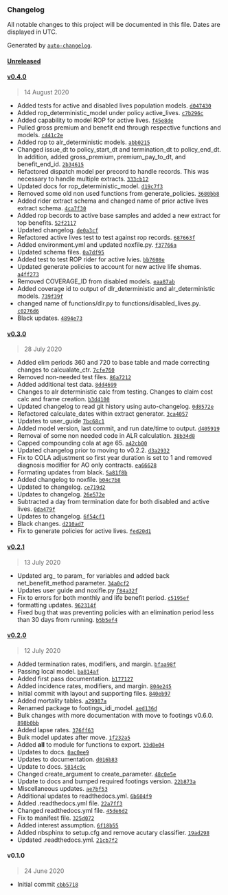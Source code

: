### Changelog

All notable changes to this project will be documented in this file. Dates are displayed in UTC.

Generated by [`auto-changelog`](https://github.com/CookPete/auto-changelog).

#### [Unreleased](https://github.com/dustindall/footings-idi-model/compare/v0.4.0...HEAD)

#### [v0.4.0](https://github.com/dustindall/footings-idi-model/compare/v0.3.0...v0.4.0)

> 14 August 2020

- Added tests for active and disabled lives population models. [`d047430`](https://github.com/dustindall/footings-idi-model/commit/d047430a33dc13d5626365b6c3d2d4cf3b714302)
- Added rop_deterministic_model under policy active_lives. [`c7b296c`](https://github.com/dustindall/footings-idi-model/commit/c7b296c867a6cfe83fca1f4939254494a1669738)
- Added capability to model ROP for active lives. [`f45e8de`](https://github.com/dustindall/footings-idi-model/commit/f45e8dee231ea137294ec9b785856f179eafa2d1)
- Pulled gross premium and benefit end through respective functions and models. [`c441c2e`](https://github.com/dustindall/footings-idi-model/commit/c441c2e9304a2f98660732823fc268f3a25833fb)
- Added rop to alr_deterministic models. [`abb0215`](https://github.com/dustindall/footings-idi-model/commit/abb02158bb2535a5fcbbfe2221217776ee77cfcf)
- Changed issue_dt to policy_start_dt and termination_dt to policy_end_dt. In addition, added gross_premium, premium_pay_to_dt, and benefit_end_id. [`2b34615`](https://github.com/dustindall/footings-idi-model/commit/2b34615d6158443d071214951e788b3a2e23b654)
- Refactored dispatch model per precord to handle records. This was necessary to handle multiple extracts. [`333cb12`](https://github.com/dustindall/footings-idi-model/commit/333cb12307523cb35ada1e41e6fd3903fe7c7818)
- Updated docs for rop_deterministic_model. [`d19c7f3`](https://github.com/dustindall/footings-idi-model/commit/d19c7f3e0d34760b0ec0f826d73e7f30ecf06ad2)
- Removed some old non used functions from generate_policies. [`3680bb8`](https://github.com/dustindall/footings-idi-model/commit/3680bb891afc26f22592811da1ed46568d126cd9)
- Added rider extract schema and changed name of prior active lives extract schema. [`4ca7f30`](https://github.com/dustindall/footings-idi-model/commit/4ca7f30c032cf69dc016cbd95fa43bcc11aae4ec)
- Added rop becords to active base samples and added a new extract for top benefits. [`52f2117`](https://github.com/dustindall/footings-idi-model/commit/52f2117fae68684a40ee5e82da16940a38e77f3c)
- Updated changelog. [`de0a3cf`](https://github.com/dustindall/footings-idi-model/commit/de0a3cf7cb5fd822a70038c84fb675778b21c8c4)
- Refactored active lives test to test against rop records. [`687663f`](https://github.com/dustindall/footings-idi-model/commit/687663fd8cfc71289a3c1918b153222f9efceb60)
- Added environment.yml and updated noxfile.py. [`f37766a`](https://github.com/dustindall/footings-idi-model/commit/f37766a5a2e2710365dc56ef5d35038dd2891f34)
- Updated schema files. [`0a7df95`](https://github.com/dustindall/footings-idi-model/commit/0a7df95db88decb999d3437a9cacb1f73ab9a8b3)
- Added test to test ROP rider for active lvies. [`bb7608e`](https://github.com/dustindall/footings-idi-model/commit/bb7608e510d1ee0c8c03175bdbd656f72243233f)
- Updated generate policies to account for new active life shemas. [`a4ff273`](https://github.com/dustindall/footings-idi-model/commit/a4ff27381ea654167a8ad71faa809b4e07bf4518)
- Removed COVERAGE_ID from disabled models. [`eaa87ab`](https://github.com/dustindall/footings-idi-model/commit/eaa87abb6cdc7fe85a2fd49ed34e23c80947b45b)
- Added coverage id to output of dlr_deterministic and alr_deterministic models. [`739f39f`](https://github.com/dustindall/footings-idi-model/commit/739f39f8da303a22baabb45f9a7f26ecf50b3656)
- changed name of functions/dlr.py to functions/disabled_lives.py. [`c0276d6`](https://github.com/dustindall/footings-idi-model/commit/c0276d616b756a9afd9f81ddedab74fd650e3c98)
- Black updates. [`4894e73`](https://github.com/dustindall/footings-idi-model/commit/4894e73adb9ebfd1a76d0ffa602d003d73a223dd)

#### [v0.3.0](https://github.com/dustindall/footings-idi-model/compare/v0.2.1...v0.3.0)

> 28 July 2020

- Added elim periods 360 and 720 to base table and made correcting changes to calcualate_ctr. [`7cfe760`](https://github.com/dustindall/footings-idi-model/commit/7cfe7604a0a201271f45e9fbf0a01bb21a1257b8)
- Removed non-needed test files. [`86a7212`](https://github.com/dustindall/footings-idi-model/commit/86a7212c192a48b69a307d0a410f0bf406cc5d1b)
- Added additional test data. [`8dd4699`](https://github.com/dustindall/footings-idi-model/commit/8dd469993e7e62019a5e1f7e2e9b59624e491451)
- Changes to alr deterministic calc from testing. Changes to claim cost calc and frame creation. [`b3d4100`](https://github.com/dustindall/footings-idi-model/commit/b3d4100ef0a320f0c062e147b7a6d12b3e4f402e)
- Updated changelog to read git history using auto-changelog. [`0d8572e`](https://github.com/dustindall/footings-idi-model/commit/0d8572ed65ee2aae0fbd9f90feb2a9ead566a130)
- Refactored calculate_dates within extract generator. [`3ca4057`](https://github.com/dustindall/footings-idi-model/commit/3ca40579796ed50714519a62af1dd620bcb8da5d)
- Updates to user_guide [`7bc68c1`](https://github.com/dustindall/footings-idi-model/commit/7bc68c12724dd2fe9de1e67a726f4cc9c2cd9973)
- Added model version, last commit, and run date/time to output. [`d405919`](https://github.com/dustindall/footings-idi-model/commit/d405919228e6eb427ff68a0801b369a378494d86)
- Removal of some non needed code in ALR calculation. [`38b34d8`](https://github.com/dustindall/footings-idi-model/commit/38b34d813e906f1d697ebe5d56f8896e8aaf4267)
- Capped compounding cola at age 65. [`a42cb00`](https://github.com/dustindall/footings-idi-model/commit/a42cb00f3e0a633b453d6705a7a3cee355d78d2d)
- Updated changelog prior to moving to v0.2.2. [`d3a2932`](https://github.com/dustindall/footings-idi-model/commit/d3a2932aff4a0c7fbb90fbfe2c1b56c07973e1eb)
- Fix to COLA adjustment so first year duration is set to 1 and removed diagnosis modifier for AO only contracts. [`ea66628`](https://github.com/dustindall/footings-idi-model/commit/ea6662833ecf9197489fa7b39dc73324eca05160)
- Formating updates from black. [`5a81f8b`](https://github.com/dustindall/footings-idi-model/commit/5a81f8b4307adf74af906ff2ea0bc93252ea75b3)
- Added changelog to noxfile. [`b04c7b8`](https://github.com/dustindall/footings-idi-model/commit/b04c7b8199589785cff41fcb52384ce04d27ee8a)
- Updated to changelog. [`ce719d2`](https://github.com/dustindall/footings-idi-model/commit/ce719d24284abba53e015ac01e86c326c14533f9)
- Updates to changelog. [`26e572e`](https://github.com/dustindall/footings-idi-model/commit/26e572e7b60984a2e9b0bc92083428c56e3d3427)
- Subtracted a day from termination date for both disabled and active lives. [`0da479f`](https://github.com/dustindall/footings-idi-model/commit/0da479f221c9aeeb16a1e7d3593bb2458e0d7ae3)
- Updates to changelog. [`6f54cf1`](https://github.com/dustindall/footings-idi-model/commit/6f54cf11d08fd98151e711ebe456e3b4184c785d)
- Black changes. [`d210ad7`](https://github.com/dustindall/footings-idi-model/commit/d210ad78fcdde3102a1ccdce8e7977c3f4283678)
- Fix to generate policies for active lives. [`fed20d1`](https://github.com/dustindall/footings-idi-model/commit/fed20d164356750a356a370302b4d2e76fa7ae93)

#### [v0.2.1](https://github.com/dustindall/footings-idi-model/compare/v0.2.0...v0.2.1)

> 13 July 2020

- Updated arg_ to param_ for variables and added back net_benefit_method parameter. [`34a0cf2`](https://github.com/dustindall/footings-idi-model/commit/34a0cf270245336e31fac934d077bd67a61ea7e4)
- Updates user guide and noxifle.py [`f84a32f`](https://github.com/dustindall/footings-idi-model/commit/f84a32fb97f07dbc19fe204890adb6e4c0f4891b)
- Fix to errors for both monthly and life benefit period. [`c5195ef`](https://github.com/dustindall/footings-idi-model/commit/c5195ef233eab4a39eb21c8175c37cc816a0bb63)
- formatting updates. [`962314f`](https://github.com/dustindall/footings-idi-model/commit/962314f89437dd538a1c095f77ec6a7aee0b6c02)
- Fixed bug that was preventing policies with an elimination period less than 30 days from running. [`b5b5ef4`](https://github.com/dustindall/footings-idi-model/commit/b5b5ef4f7738b6a173b9ada40a25f6ddbb8f670f)

#### [v0.2.0](https://github.com/dustindall/footings-idi-model/compare/v0.1.0...v0.2.0)

> 12 July 2020

- Added termination rates, modifiers, and margin. [`bfaa98f`](https://github.com/dustindall/footings-idi-model/commit/bfaa98f84ea6cb7d9b1b372bd585181060c0be01)
- Passing local model. [`ba814af`](https://github.com/dustindall/footings-idi-model/commit/ba814afb2d280b6db850a6109b7e9da9f4748e94)
- Added first pass documentation. [`b177127`](https://github.com/dustindall/footings-idi-model/commit/b17712715b1c7b986e5d47227203b5c3371f428a)
- Added incidence rates, modifiers, and margin. [`804e245`](https://github.com/dustindall/footings-idi-model/commit/804e245ab700362c5b3755c82246816c836d610d)
- Initial commit with layout and supporting files. [`840eb97`](https://github.com/dustindall/footings-idi-model/commit/840eb97a31980e4724f6dadcc0ce67164af90991)
- Added mortality tables. [`a29987a`](https://github.com/dustindall/footings-idi-model/commit/a29987a1cb9a730a20ff1b66bf75ca54ba062601)
- Renamed package to footings_idi_model. [`aed136d`](https://github.com/dustindall/footings-idi-model/commit/aed136dafc8f8fb6fc86755c626f947dc13badc2)
- Bulk changes with more documentation with  move to footings v0.6.0. [`898b0bb`](https://github.com/dustindall/footings-idi-model/commit/898b0bb87d7a525367f71eccad4ea35005e40702)
- Added lapse rates. [`376ff63`](https://github.com/dustindall/footings-idi-model/commit/376ff6399aa32761828e658a816b29210241d617)
- Bulk model updates after move. [`1f232a5`](https://github.com/dustindall/footings-idi-model/commit/1f232a5c3a55bd0dd42b3faaad3530fede65707c)
- Added __all__ to module for functions to export. [`33d8e04`](https://github.com/dustindall/footings-idi-model/commit/33d8e04929d06e0efb035bc295c969ea2ace5578)
- Updates to docs. [`0ac0ee9`](https://github.com/dustindall/footings-idi-model/commit/0ac0ee9dedb77ff6c84f3dd014f9c3c2e2609e81)
- Updates to documentation. [`d016b83`](https://github.com/dustindall/footings-idi-model/commit/d016b83c2d18a1baf47e41637954e2d63b706c60)
- Update to docs. [`5814c9c`](https://github.com/dustindall/footings-idi-model/commit/5814c9ca0073309d1444c97fba0f5f4fef22ee8e)
- Changed create_argument to create_parameter. [`48c0e5e`](https://github.com/dustindall/footings-idi-model/commit/48c0e5e0500fc7901b409262c0b840d590837039)
- Update to docs and bumped required footings version. [`22b873a`](https://github.com/dustindall/footings-idi-model/commit/22b873a7da1b3055fce33c2bcb92c6a10a93a43d)
- Miscellaneous updates. [`ae7bf53`](https://github.com/dustindall/footings-idi-model/commit/ae7bf53a111ac534a49bfa025f75eedc42264a33)
- Additional updates to readthedocs.yml. [`6b604f9`](https://github.com/dustindall/footings-idi-model/commit/6b604f96231e5d10161bd0b6e58aa6a654633451)
- Added .readthedocs.yml file. [`22a7ff3`](https://github.com/dustindall/footings-idi-model/commit/22a7ff31eece515343530cdb6698f934a9da2a24)
- Changed readthedocs.yml file. [`45de6d2`](https://github.com/dustindall/footings-idi-model/commit/45de6d2e11dcc15dbbdbac0751119d8e67bbb69e)
- Fix to manifest file. [`325d072`](https://github.com/dustindall/footings-idi-model/commit/325d072a936289af5eb0497691bd170166f22aa7)
- Added interest assumption. [`6f18b55`](https://github.com/dustindall/footings-idi-model/commit/6f18b5559db8719a1a67cd6b51cc62b16f7e7d28)
- Added nbsphinx to setup.cfg and remove acutary classifier. [`19ad298`](https://github.com/dustindall/footings-idi-model/commit/19ad2986a61438943bb6e564a888b8bbbbc90880)
- Updated .readthedocs.yml. [`21cb7f2`](https://github.com/dustindall/footings-idi-model/commit/21cb7f2cc111ab91ef4da701a7a151d87e4be6d6)

#### v0.1.0

> 24 June 2020

- Initial commit [`cbb5718`](https://github.com/dustindall/footings-idi-model/commit/cbb5718e09469e5310f9d400a330e2d68227ed5a)
